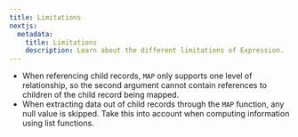 ```yaml
---
title: Limitations
nextjs:
  metadata:
    title: Limitations
    description: Learn about the different limitations of Expression.
---
```


- When referencing child records, `MAP` only supports one level of relationship,
  so the second argument cannot contain references to children of the child record being mapped.
- When extracting data out of child records through the `MAP` function, any null
  value is skipped. Take this into account when computing information using list
  functions.
